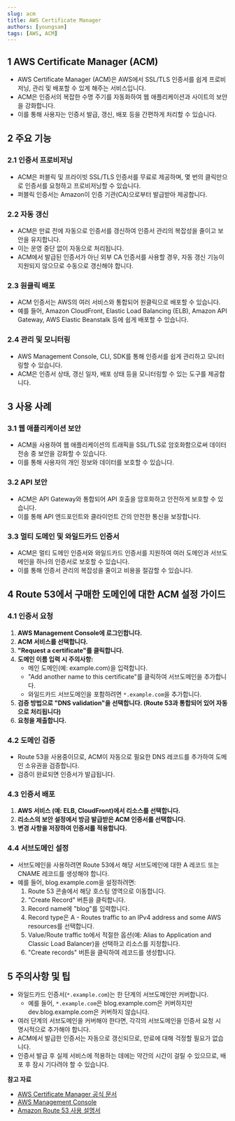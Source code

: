 ```yaml
---
slug: acm
title: AWS Certificate Manager
authors: [youngsam]
tags: [AWS, ACM]
---
```


## 1 AWS Certificate Manager (ACM)

- AWS Certificate Manager (ACM)은 AWS에서 SSL/TLS 인증서를 쉽게 프로비저닝, 관리 및 배포할 수 있게 해주는 서비스입니다. 
- ACM은 인증서의 복잡한 수명 주기를 자동화하여 웹 애플리케이션과 사이트의 보안을 강화합니다. 
- 이를 통해 사용자는 인증서 발급, 갱신, 배포 등을 간편하게 처리할 수 있습니다.

<!-- truncate -->

## 2 주요 기능
### 2.1 인증서 프로비저닝

- ACM은 퍼블릭 및 프라이빗 SSL/TLS 인증서를 무료로 제공하며, 몇 번의 클릭만으로 인증서를 요청하고 프로비저닝할 수 있습니다. 
- 퍼블릭 인증서는 Amazon이 인증 기관(CA)으로부터 발급받아 제공합니다.



### 2.2 자동 갱신

- ACM은 만료 전에 자동으로 인증서를 갱신하여 인증서 관리의 복잡성을 줄이고 보안을 유지합니다.
- 이는 운영 중단 없이 자동으로 처리됩니다.
- ACM에서 발급된 인증서가 아닌 외부 CA 인증서를 사용할 경우, 자동 갱신 기능이 지원되지 않으므로 수동으로 갱신해야 합니다.



### 2.3 원클릭 배포

- ACM 인증서는 AWS의 여러 서비스와 통합되어 원클릭으로 배포할 수 있습니다. 
- 예를 들어, Amazon CloudFront, Elastic Load Balancing (ELB), Amazon API Gateway, AWS Elastic Beanstalk 등에 쉽게 배포할 수 있습니다.



### 2.4 관리 및 모니터링

- AWS Management Console, CLI, SDK를 통해 인증서를 쉽게 관리하고 모니터링할 수 있습니다. 
- ACM은 인증서 상태, 갱신 일자, 배포 상태 등을 모니터링할 수 있는 도구를 제공합니다.



## 3 사용 사례
### 3.1 웹 애플리케이션 보안

- ACM을 사용하여 웹 애플리케이션의 트래픽을 SSL/TLS로 암호화함으로써 데이터 전송 중 보안을 강화할 수 있습니다. 
- 이를 통해 사용자의 개인 정보와 데이터를 보호할 수 있습니다.



### 3.2 API 보안

- ACM은 API Gateway와 통합되어 API 호출을 암호화하고 안전하게 보호할 수 있습니다. 
- 이를 통해 API 엔드포인트와 클라이언트 간의 안전한 통신을 보장합니다.



### 3.3 멀티 도메인 및 와일드카드 인증서

- ACM은 멀티 도메인 인증서와 와일드카드 인증서를 지원하여 여러 도메인과 서브도메인을 하나의 인증서로 보호할 수 있습니다. 
- 이를 통해 인증서 관리의 복잡성을 줄이고 비용을 절감할 수 있습니다.



## 4 Route 53에서 구매한 도메인에 대한 ACM 설정 가이드
### 4.1 인증서 요청

1. **AWS Management Console에 로그인합니다.**
2. **ACM 서비스를 선택합니다.**
3. **"Request a certificate"를 클릭합니다.**
4. **도메인 이름 입력 시 주의사항:**
	- 메인 도메인(예: example.com)을 입력합니다.
	- "Add another name to this certificate"를 클릭하여 서브도메인을 추가합니다.
	- 와일드카드 서브도메인을 포함하려면 `*.example.com`을 추가합니다.
1. **검증 방법으로 "DNS validation"을 선택합니다. (Route 53과 통합되어 있어 자동으로 처리됩니다)**
2. **요청을 제출합니다.**



### 4.2 도메인 검증

- Route 53을 사용중이므로, ACM이 자동으로 필요한 DNS 레코드를 추가하여 도메인 소유권을 검증합니다.
- 검증이 완료되면 인증서가 발급됩니다.



### 4.3 인증서 배포

1. **AWS 서비스 (예: ELB, CloudFront)에서 리소스를 선택합니다.**
2. **리소스의 보안 설정에서 방금 발급받은 ACM 인증서를 선택합니다.**
3. **변경 사항을 저장하여 인증서를 적용합니다.**



### 4.4 서브도메인 설정

- 서브도메인을 사용하려면 Route 53에서 해당 서브도메인에 대한 A 레코드 또는 CNAME 레코드를 생성해야 합니다.
- 예를 들어, blog.example.com을 설정하려면:
  1. Route 53 콘솔에서 해당 호스팅 영역으로 이동합니다.
  2. "Create Record" 버튼을 클릭합니다.
  3. Record name에 "blog"를 입력합니다.
  4. Record type은 A - Routes traffic to an IPv4 address and some AWS resources를 선택합니다.
  5. Value/Route traffic to에서 적절한 옵션(예: Alias to Application and Classic Load Balancer)을 선택하고 리소스를 지정합니다.
  6. "Create records" 버튼을 클릭하여 레코드를 생성합니다.



## 5 주의사항 및 팁

- 와일드카드 인증서(`*.example.com`)는 한 단계의 서브도메인만 커버합니다. 
	- 예를 들어, `*.example.com`은 blog.example.com은 커버하지만 dev.blog.example.com은 커버하지 않습니다.
- 여러 단계의 서브도메인을 커버해야 한다면, 각각의 서브도메인을 인증서 요청 시 명시적으로 추가해야 합니다.
- ACM에서 발급한 인증서는 자동으로 갱신되므로, 만료에 대해 걱정할 필요가 없습니다.
- 인증서 발급 후 실제 서비스에 적용하는 데에는 약간의 시간이 걸릴 수 있으므로, 배포 후 잠시 기다려야 할 수 있습니다.



**참고 자료**

- [AWS Certificate Manager 공식 문서](https://docs.aws.amazon.com/acm/latest/userguide/acm-overview.html)
- [AWS Management Console](https://aws.amazon.com/console/)
- [Amazon Route 53 사용 설명서](https://docs.aws.amazon.com/Route53/latest/DeveloperGuide/Welcome.html)